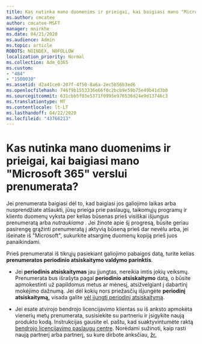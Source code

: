```yaml
---
title: Kas nutinka mano duomenims ir prieigai, kai baigiasi mano "Microsoft 365" verslui prenumerata?
ms.author: cmcatee
author: cmcatee-MSFT
manager: mnirkhe
ms.date: 04/21/2020
ms.audience: Admin
ms.topic: article
ROBOTS: NOINDEX, NOFOLLOW
localization_priority: Normal
ms.collection: Adm_O365
ms.custom:
- "484"
- "1500030"
ms.assetid: d2a41ce0-207f-4f50-8a6a-2ec5b56b3ed6
ms.openlocfilehash: 746f9b1553336e66f0c2bcb9e59b75e49b41d3b0
ms.sourcegitcommit: 631cbb5f03e5371f0995e976536d24e9d13746c3
ms.translationtype: MT
ms.contentlocale: lt-LT
ms.lasthandoff: 04/22/2020
ms.locfileid: "43766213"
---
```

# <a name="what-happens-to-my-data-and-access-when-my-microsoft-365-for-business-subscription-ends"></a>Kas nutinka mano duomenims ir prieigai, kai baigiasi mano "Microsoft 365" verslui prenumerata?

Jei prenumerata baigiasi dėl to, kad baigiasi jos galiojimo laikas arba nusprendžiate atšaukti, jūsų prieiga prie paslaugų, taikomųjų programų ir kliento duomenų vyksta per kelias būsenas prieš visiškai išjungus prenumeratą arba *nutraukiama* . Jei žinote apie šį progresą, būsite geriau pasirengę grąžinti prenumeratą į aktyvią būseną prieš dar nevėlu arba, jei išeinate iš "Microsoft", sukurkite atsarginę duomenų kopiją prieš juos panaikindami.
  
Prieš prenumeratai iš tikrųjų pasiekiant galiojimo pabaigos datą, turite kelias **prenumeratos periodinio atsiskaitymo valdymo parinktis**.
  
- Jei **periodinis atsiskaitymas** jau įjungtas, nereikia imtis jokių veiksmų. Prenumerata bus išrašyta pagal **periodinio atsiskaitymo** datą, o būsite apmokestinti už papildomus metus ar mėnesį, atsižvelgiant į dabartinį mokėjimo dažnumą. Jei dėl kokių nors priežasčių išjungėte **periodinį atsiskaitymą,** visada galite [vėl įjungti periodinį atsiskaitymą](https://docs.microsoft.com/office365/admin/subscriptions-and-billing/renew-your-subscription#turn-recurring-billing-off-or-on).

- Jei esate atvirojo bendrojo licencijavimo klientas su iš anksto apmokėta vienerių metų prenumerata, susisiekite su partneriu ir įsigykite naują produkto kodą. Instrukcijas gausite el. paštu, kad suaktyvintumėte raktą [bendrojo licencijavimo paslaugų centre](https://go.microsoft.com/fwlink/p/?LinkID=282016). Norėdami sužinoti, kaip rasti naują partnerį arba partnerį, su kure dirbote anksčiau, [žr.](https://docs.microsoft.com/office365/admin/manage/find-your-partner-or-reseller)